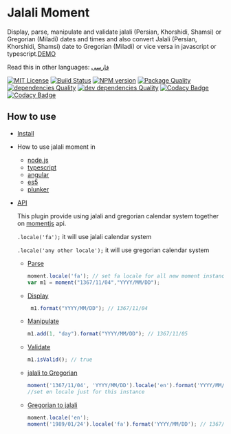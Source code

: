 # Jalali Moment

Display, parse, manipulate and validate jalali (Persian, Khorshidi, Shamsi) or Gregorian (Miladi) dates and times and also 
convert Jalali (Persian, Khorshidi, Shamsi) date to Gregorian (Miladi) or vice versa in javascript or typescript.[DEMO](https://fingerpich.github.io/jalali-moment)

Read this in other languages: [فارسی](./README.fa.md)

[![MIT License][license-image]][license-url]
[![Build Status][travis-image]][travis-url]
[![NPM version][npm-version-image]][npm-url] 
[![Package Quality][packageQuality-image]][packageQuality-url]
[![dependencies Quality][dependencies-quality]][dependencies-quality-url]
[![dev dependencies Quality][dev-dependencies-quality]][dev-dependencies-quality-url]
[![Codacy Badge][codacy-quality]][codacy-quality-url]
[![Codacy Badge][codacy-coverage]][codacy-coverage-url]

## How to use
- [Install](https://github.com/fingerpich/jalali-moment/Document#install)
- How to use jalali moment in
    - [node.js](https://github.com/fingerpich/jalali-moment/Document#Using-in-Node.js)
    - [typescript](https://github.com/fingerpich/jalali-moment/Document#typescript)
    - [angular](https://github.com/fingerpich/jalali-moment/Document#Angular-2-or-4)
    - [es5](https://github.com/fingerpich/jalali-moment/Document#es5)
    - [plunker](https://github.com/fingerpich/jalali-moment/Document#Using-in-Plunker)
- [API](https://github.com/fingerpich/jalali-moment/Document#api)
    
    This plugin provide using jalali and gregorian calendar system together 
    on [momentjs](https://momentjs.com/docs/) api.
    
    ```.locale('fa');``` it will use jalali calendar system
    
    ```.locale('any other locale');``` it will use gregorian calendar system
    - [Parse](https://github.com/fingerpich/jalali-moment/Document#parse)
        ```js
        moment.locale('fa'); // set fa locale for all new moment instances
        var m1 = moment("1367/11/04","YYYY/MM/DD");
        ```
    - [Display](https://github.com/fingerpich/jalali-moment/Document#display-jalali-or-miladi-date)
        ```js
         m1.format("YYYY/MM/DD"); // 1367/11/04
        ```
    - [Manipulate](https://github.com/fingerpich/jalali-moment/Document#manipulate)
        ```js
        m1.add(1, "day").format("YYYY/MM/DD"); // 1367/11/05
        ```
    - [Validate](https://github.com/fingerpich/jalali-moment/Document#validate)
        ```js
        m1.isValid(); // true
        ```
    - [jalali to Gregorian](https://github.com/fingerpich/jalali-moment/Document#convert-persianjalali--shamsi-khorshidi-to-gregorian-miladi-calendar-system)
        ```js
        moment('1367/11/04', 'YYYY/MM/DD').locale('en').format('YYYY/MM/DD'); // 1989/01/24
        //set en locale just for this instance  
        ```
    - [Gregorian to jalali](https://github.com/fingerpich/jalali-moment/Document#convert-gregorian-miladi-to-jalali-shamsi-persian)
        ```js
        moment.locale('en');
        moment('1989/01/24').locale('fa').format('YYYY/MM/DD'); // 1367/11/04
        ```

[license-image]: http://img.shields.io/badge/license-MIT-blue.svg?style=flat
[license-url]: LICENSE

[npm-url]: https://npmjs.org/package/jalali-moment
[npm-version-image]: http://img.shields.io/npm/v/jalali-moment.svg?style=flat

[travis-url]: https://travis-ci.org/fingerpich/jalali-moment
[travis-image]: https://travis-ci.org/fingerpich/jalali-moment.png?branch=master

[packageQuality-image]: http://npm.packagequality.com/shield/jalali-moment.svg
[packageQuality-url]: http://packagequality.com/#?package=jalali-moment

[dependencies-quality]: https://david-dm.org/fingerpich/jalali-moment.svg
[dependencies-quality-url]: https://david-dm.org/fingerpich/jalali-moment

[dev-dependencies-quality]: https://david-dm.org/fingerpich/jalali-moment/dev-status.svg
[dev-dependencies-quality-url]: https://david-dm.org/fingerpich/jalali-moment?type=dev

[codacy-quality]:https://api.codacy.com/project/badge/Grade/1aa5b7aadfc24238bdf825d58cb2cba1
[codacy-quality-url]:https://www.codacy.com/app/zarei-bs/jalali-moment?utm_source=github.com&amp;utm_medium=referral&amp;utm_content=fingerpich/jalali-moment&amp;utm_campaign=Badge_Grade

[codacy-coverage]:https://api.codacy.com/project/badge/Coverage/1aa5b7aadfc24238bdf825d58cb2cba1
[codacy-coverage-url]:https://www.codacy.com/app/zarei-bs/jalali-moment?utm_source=github.com&utm_medium=referral&utm_content=fingerpich/jalali-moment&utm_campaign=Badge_Coverage